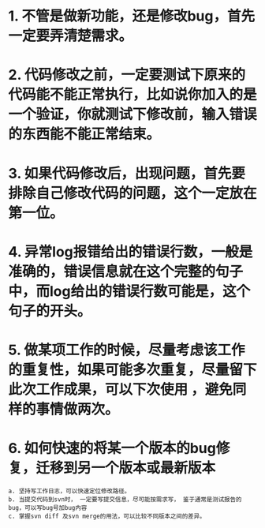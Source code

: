 # 1. 不管是做新功能，还是修改bug，首先一定要弄清楚需求。

# 2. 代码修改之前，一定要测试下原来的代码能不能正常执行，比如说你加入的是一个验证，你就测试下修改前，输入错误的东西能不能正常结束。

# 3. 如果代码修改后，出现问题，首先要排除自己修改代码的问题，这个一定放在第一位。 

# 4. 异常log报错给出的错误行数，一般是准确的，错误信息就在这个完整的句子中，而log给出的错误行数可能是，这个句子的开头。

# 5. 做某项工作的时候，尽量考虑该工作的重复性，如果可能多次重复，尽量留下此次工作成果，可以下次使用 ，避免同样的事情做两次。

# 6. 如何快速的将某一个版本的bug修复，迁移到另一个版本或最新版本
```
a. 坚持写工作日志，可以快速定位修改路径。 
b. 当提交代码到svn时， 一定要写提交信息，尽可能按需求写， 鉴于通常是测试报告的bug，可以写bug号加bug内容
c. 掌握svn diff 及svn merge的用法，可以比较不同版本之间的差异。
```
